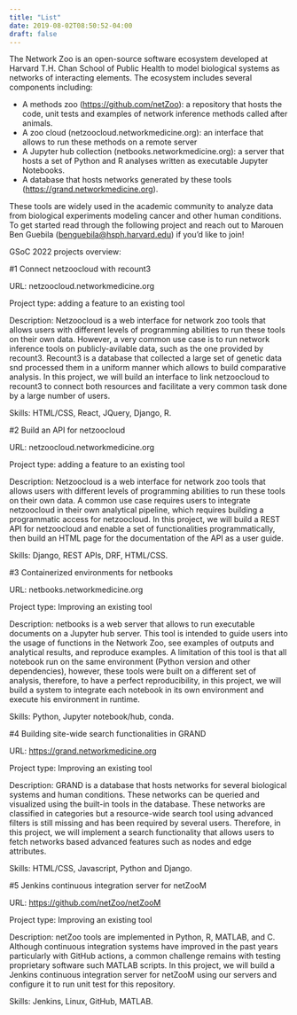 ```yaml
---
title: "List"
date: 2019-08-02T08:50:52-04:00
draft: false
---
```


The Network Zoo is an open-source software ecosystem developed at Harvard T.H. Chan School of Public Health to model biological systems as networks of interacting elements. 
The ecosystem includes several components including:
-	A methods zoo (https://github.com/netZoo): a repository that hosts the code, unit tests and examples of network inference methods called after animals.
-	A zoo cloud (netzoocloud.networkmedicine.org): an interface that allows to run these methods on a remote server
-	A Jupyter hub collection (netbooks.networkmedicine.org): a server that hosts a set of Python and R analyses written as executable Jupyter Notebooks.
-	A database that hosts networks generated by these tools (https://grand.networkmedicine.org).

These tools are widely used in the academic community to analyze data from biological experiments modeling cancer and other human conditions. To get started read through the following project and reach out to Marouen Ben Guebila (benguebila@hsph.harvard.edu) if you’d like to join!

GSoC 2022 projects overview:

#1 Connect netzoocloud with recount3

URL: netzoocloud.networkmedicine.org

Project type: adding a feature to an existing tool

Description: Netzoocloud is a web interface for network zoo tools that allows users with different levels of programming abilities to run these tools on their own data. However, a very common use case is to run network inference tools on publicly-avilable data, such as the one provided by recount3. Recount3 is a database that collected a large set of genetic data snd processed them in a uniform manner which allows to build comparative analysis. In this project, we will build an interface to link netzoocloud to recount3 to connect both resources and facilitate a very common task done by a large number of users.

Skills: HTML/CSS, React, JQuery, Django, R.

#2 Build an API for netzoocloud

URL: netzoocloud.networkmedicine.org

Project type: adding a feature to an existing tool

Description: Netzoocloud is a web interface for network zoo tools that allows users with different levels of programming abilities to run these tools on their own data. A common use case requires users to integrate netzoocloud in their own analytical pipeline, which requires building a programmatic access for netzoocloud. In this project, we will build a REST API for netzoocloud and enable a set of functionalities programmatically, then build an HTML page for the documentation of the API as a user guide.

Skills: Django, REST APIs, DRF, HTML/CSS.

#3 Containerized environments for netbooks

URL: netbooks.networkmedicine.org

Project type: Improving an existing tool

Description: netbooks is a web server that allows to run executable documents on a Jupyter hub server. This tool is intended to guide users into the usage of functions in the Network Zoo, see examples of outputs and analytical results, and reproduce examples. A limitation of this tool is that all notebook run on the same environment (Python version and other dependencies), however, these tools were built on a different set of analysis, therefore, to have a perfect reproducibility, in this project, we will build a system to integrate each notebook in its own environment and execute his environment in runtime.

Skills: Python, Jupyter notebook/hub, conda.

#4 Building site-wide search functionalities in GRAND

URL: https://grand.networkmedicine.org

Project type: Improving an existing tool

Description: GRAND is a database that hosts networks for several biological systems and human conditions. These networks can be queried and visualized using the built-in tools in the database. These networks are classified in categories but a resource-wide search tool using advanced filters is still missing and has been required by several users. Therefore, in this project, we will implement a search functionality that allows users to fetch networks based advanced features such as nodes and edge attributes.

Skills: HTML/CSS, Javascript, Python and Django.

#5 Jenkins continuous integration server for netZooM

URL: https://github.com/netZoo/netZooM

Project type: Improving an existing tool

Description: netZoo tools are implemented in Python, R, MATLAB, and C. Although continuous integration systems have improved in the past years particularly with GitHub actions, a common challenge remains with testing proprietary software such MATLAB scripts. In this project, we will build a Jenkins continuous integration server for netZooM using our servers and configure it to run unit test for this repository.

Skills: Jenkins, Linux, GitHub, MATLAB.


